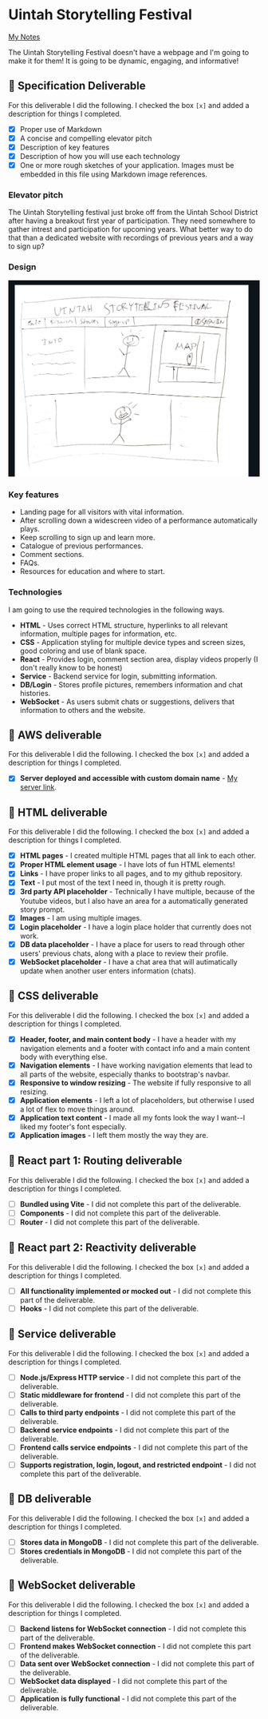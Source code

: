 # Uintah Storytelling Festival

[My Notes](notes.md)

The Uintah Storytelling Festival doesn't have a webpage and I'm going to make it for them! It is going to be dynamic, engaging, and informative!

## 🚀 Specification Deliverable

For this deliverable I did the following. I checked the box `[x]` and added a description for things I completed.

- [x] Proper use of Markdown
- [x] A concise and compelling elevator pitch
- [x] Description of key features
- [x] Description of how you will use each technology
- [x] One or more rough sketches of your application. Images must be embedded in this file using Markdown image references.

### Elevator pitch

The Uintah Storytelling festival just broke off from the Uintah School District after having a breakout first year of participation. They need somewhere to gather intrest and participation for upcoming years. What better way to do that than a dedicated website with recordings of previous years and a way to sign up?

### Design

![Badly drawn image of a website landing page](RoughDrawing.jpg)

### Key features

- Landing page for all visitors with vital information.
- After scrolling down a widescreen video of a performance automatically plays.
- Keep scrolling to sign up and learn more.
- Catalogue of previous performances.
- Comment sections.
- FAQs.
- Resources for education and where to start.

### Technologies

I am going to use the required technologies in the following ways.

- **HTML** - Uses correct HTML structure, hyperlinks to all relevant information, multiple pages for information, etc.
- **CSS** - Application styling for multiple device types and screen sizes, good coloring and use of blank space.
- **React** - Provides login, comment section area, display videos properly (I don't really know to be honest)
- **Service** - Backend service for login, submitting information.
- **DB/Login** - Stores profile pictures, remembers information and chat histories.
- **WebSocket** - As users submit chats or suggestions, delivers that information to others and the website.

## 🚀 AWS deliverable

For this deliverable I did the following. I checked the box `[x]` and added a description for things I completed.

- [x] **Server deployed and accessible with custom domain name** - [My server link](https://jashubyoung.com.click).

## 🚀 HTML deliverable

For this deliverable I did the following. I checked the box `[x]` and added a description for things I completed.

- [x] **HTML pages** - I created multiple HTML pages that all link to each other.
- [x] **Proper HTML element usage** - I have lots of fun HTML elements!
- [x] **Links** - I have proper links to all pages, and to my github repository.
- [x] **Text** - I put most of the text I need in, though it is pretty rough.
- [x] **3rd party API placeholder** - Technically I have multiple, because of the Youtube videos, but I also have an area for a automatically generated story prompt.
- [x] **Images** - I am using multiple images.
- [x] **Login placeholder** - I have a login place holder that currently does not work.
- [x] **DB data placeholder** - I have a place for users to read through other users' previous chats, along with a place to review their profile.
- [x] **WebSocket placeholder** - I have a chat area that will autimatically update when another user enters information (chats).

## 🚀 CSS deliverable

For this deliverable I did the following. I checked the box `[x]` and added a description for things I completed.

- [x] **Header, footer, and main content body** - I have a header with my navigation elements and a footer with contact info and a main content body with everything else.
- [x] **Navigation elements** - I have working navigation elements that lead to all parts of the website, especially thanks to bootstrap's navbar.
- [x] **Responsive to window resizing** - The website if fully responsive to all resizing.
- [x] **Application elements** - I left a lot of placeholders, but otherwise I used a lot of flex to move things around.
- [x] **Application text content** - I made all my fonts look the way I want--I liked my footer's font especially.
- [x] **Application images** - I left them mostly the way they are.

## 🚀 React part 1: Routing deliverable

For this deliverable I did the following. I checked the box `[x]` and added a description for things I completed.

- [ ] **Bundled using Vite** - I did not complete this part of the deliverable.
- [ ] **Components** - I did not complete this part of the deliverable.
- [ ] **Router** - I did not complete this part of the deliverable.

## 🚀 React part 2: Reactivity deliverable

For this deliverable I did the following. I checked the box `[x]` and added a description for things I completed.

- [ ] **All functionality implemented or mocked out** - I did not complete this part of the deliverable.
- [ ] **Hooks** - I did not complete this part of the deliverable.

## 🚀 Service deliverable

For this deliverable I did the following. I checked the box `[x]` and added a description for things I completed.

- [ ] **Node.js/Express HTTP service** - I did not complete this part of the deliverable.
- [ ] **Static middleware for frontend** - I did not complete this part of the deliverable.
- [ ] **Calls to third party endpoints** - I did not complete this part of the deliverable.
- [ ] **Backend service endpoints** - I did not complete this part of the deliverable.
- [ ] **Frontend calls service endpoints** - I did not complete this part of the deliverable.
- [ ] **Supports registration, login, logout, and restricted endpoint** - I did not complete this part of the deliverable.

## 🚀 DB deliverable

For this deliverable I did the following. I checked the box `[x]` and added a description for things I completed.

- [ ] **Stores data in MongoDB** - I did not complete this part of the deliverable.
- [ ] **Stores credentials in MongoDB** - I did not complete this part of the deliverable.

## 🚀 WebSocket deliverable

For this deliverable I did the following. I checked the box `[x]` and added a description for things I completed.

- [ ] **Backend listens for WebSocket connection** - I did not complete this part of the deliverable.
- [ ] **Frontend makes WebSocket connection** - I did not complete this part of the deliverable.
- [ ] **Data sent over WebSocket connection** - I did not complete this part of the deliverable.
- [ ] **WebSocket data displayed** - I did not complete this part of the deliverable.
- [ ] **Application is fully functional** - I did not complete this part of the deliverable.
